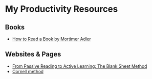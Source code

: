 # My Productivity Resources

## Books
- [How to Read a Book by Mortimer Adler](https://www.amazon.com/How-Read-Book-Classic-Intelligent/dp/0671212095)

## Websites & Pages
- [From Passive Reading to Active Learning: The Blank Sheet Method](https://fs.blog/blank-sheet-method/)
- [Cornell method](https://uwaterloo.ca/student-success/blog/5-steps-improve-your-notes-cornell-method)
